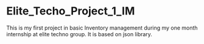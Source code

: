 # Elite_Techo_Project_1_IM
This is my first project in basic Inventory management  during my one month internship at elite techno group. It is based on json library.
